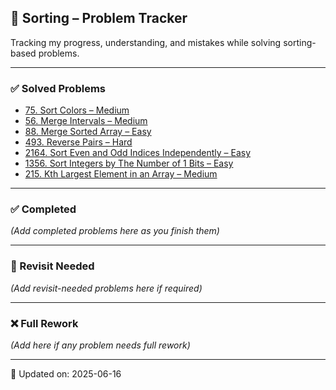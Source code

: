 ## 🔗 Sorting – Problem Tracker  
Tracking my progress, understanding, and mistakes while solving sorting-based problems.

---

### ✅ Solved Problems
- [75. Sort Colors – Medium](https://leetcode.com/problems/sort-colors/)
- [56. Merge Intervals – Medium](https://leetcode.com/problems/merge-intervals/)
- [88. Merge Sorted Array – Easy](https://leetcode.com/problems/merge-sorted-array/)
- [493. Reverse Pairs – Hard](https://leetcode.com/problems/reverse-pairs/)
- [2164. Sort Even and Odd Indices Independently – Easy](https://leetcode.com/problems/sort-even-and-odd-indices-independently/)
- [1356. Sort Integers by The Number of 1 Bits – Easy](https://leetcode.com/problems/sort-integers-by-the-number-of-1-bits/)
- [215. Kth Largest Element in an Array – Medium](https://leetcode.com/problems/kth-largest-element-in-an-array/)

---

### ✅ Completed
_(Add completed problems here as you finish them)_

---

### 🔁 Revisit Needed
_(Add revisit-needed problems here if required)_

---

### ❌ Full Rework
_(Add here if any problem needs full rework)_

---

📝 Updated on: 2025-06-16
